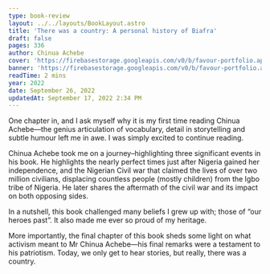 ```yaml
---
type: book-review
layout: ../../layouts/BookLayout.astro
title: 'There was a country: A personal history of Biafra'
draft: false
pages: 336
author: Chinua Achebe
cover: 'https://firebasestorage.googleapis.com/v0/b/favour-portfolio.appspot.com/o/books%2Ftwac.webp?alt=media&token=5912f361-7506-42b2-a986-e3d82b97a30b'
banner: 'https://firebasestorage.googleapis.com/v0/b/favour-portfolio.appspot.com/o/books%2Ftwac.webp?alt=media&token=5912f361-7506-42b2-a986-e3d82b97a30b'
readTime: 2 mins
year: 2022
date: September 26, 2022
updatedAt: September 17, 2022 2:34 PM
---
```


One chapter in, and I ask myself why it is my first time reading Chinua Achebe—the genius articulation of vocabulary, detail in storytelling and subtle humour left me in awe. I was simply excited to continue reading.

Chinua Achebe took me on a journey–highlighting three significant events in his book.
He highlights the nearly perfect times just after Nigeria gained her independence, and the Nigerian Civil war that claimed the lives of over two million civilians, displacing countless people (mostly children) from the Igbo tribe of Nigeria. He later shares the aftermath of the civil war and its impact on both opposing sides.

In a nutshell, this book challenged many beliefs I grew up with; those of “our heroes past”. It also made me ever so proud of my heritage.

More importantly, the final chapter of this book sheds some light on what activism meant to Mr Chinua Achebe—his final remarks were a testament to his patriotism. Today, we only get to hear stories, but really, there was a country.